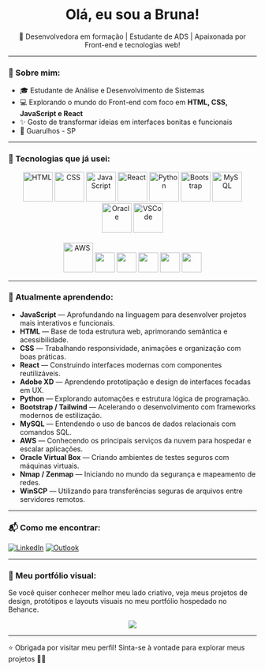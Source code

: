 <h1 align="center"> Olá, eu sou a Bruna!</h1>

<p align="center">
🚀 Desenvolvedora em formação | Estudante de ADS | Apaixonada por Front-end e tecnologias web!
</p>

---

### 🧠 Sobre mim:

- 🎓 Estudante de Análise e Desenvolvimento de Sistemas  
- 💻 Explorando o mundo do Front-end com foco em **HTML, CSS, JavaScript e React**  
- ✨ Gosto de transformar ideias em interfaces bonitas e funcionais  
- 📍 Guarulhos - SP

---

### 🚀 Tecnologias que já usei:

<div align="center">
  <!-- Linha 1 -->
  <img src="https://cdn.jsdelivr.net/gh/devicons/devicon/icons/html5/html5-original.svg" height="60" alt="HTML" />
  <img src="https://cdn.jsdelivr.net/gh/devicons/devicon/icons/css3/css3-original.svg" height="60" alt="CSS" />
  <img src="https://cdn.jsdelivr.net/gh/devicons/devicon/icons/javascript/javascript-original.svg" height="60" alt="JavaScript" />
  <img src="https://cdn.jsdelivr.net/gh/devicons/devicon/icons/react/react-original.svg" height="60" alt="React" />
  <img src="https://cdn.jsdelivr.net/gh/devicons/devicon/icons/python/python-original.svg" height="60" alt="Python" />
  <img src="https://cdn.jsdelivr.net/gh/devicons/devicon/icons/bootstrap/bootstrap-original.svg" height="60" alt="Bootstrap" />
  <img src="https://cdn.jsdelivr.net/gh/devicons/devicon/icons/mysql/mysql-original.svg" height="60" alt="MySQL" />
  <img src="https://cdn.jsdelivr.net/gh/devicons/devicon/icons/oracle/oracle-original.svg" height="60" alt="Oracle" />
  <img src="https://cdn.jsdelivr.net/gh/devicons/devicon/icons/vscode/vscode-original.svg" height="60" alt="VSCode" />
</div>

<br>

<div align="center">
  <!-- Linha 2 -->
  <img src="https://cdn.jsdelivr.net/gh/devicons/devicon/icons/amazonwebservices/amazonwebservices-original.svg" height="60" alt="AWS" />
  <img src="https://img.shields.io/badge/Adobe%20XD-470137?style=for-the-badge&logo=adobexd&logoColor=white" height="40" />
  <img src="https://img.shields.io/badge/Tailwind_CSS-38B2AC?style=for-the-badge&logo=tailwind-css&logoColor=white" height="40" />
  <img src="https://img.shields.io/badge/Nmap-004A80?style=for-the-badge&logo=nmap&logoColor=white" height="40" />
  <img src="https://img.shields.io/badge/Zenmap-34495E?style=for-the-badge&logo=security&logoColor=white" height="40" />
  <img src="https://img.shields.io/badge/WinSCP-0266C8?style=for-the-badge&logo=windows&logoColor=white" height="40" />
</div>

---

### 🌱 Atualmente aprendendo:

- **JavaScript** — Aprofundando na linguagem para desenvolver projetos mais interativos e funcionais.
- **HTML** — Base de toda estrutura web, aprimorando semântica e acessibilidade.
- **CSS** — Trabalhando responsividade, animações e organização com boas práticas.
- **React** — Construindo interfaces modernas com componentes reutilizáveis.
- **Adobe XD** — Aprendendo prototipação e design de interfaces focadas em UX.
- **Python** — Explorando automações e estrutura lógica de programação.
- **Bootstrap / Tailwind** — Acelerando o desenvolvimento com frameworks modernos de estilização.
- **MySQL** — Entendendo o uso de bancos de dados relacionais com comandos SQL.
- **AWS** — Conhecendo os principais serviços da nuvem para hospedar e escalar aplicações.
- **Oracle Virtual Box** — Criando ambientes de testes seguros com máquinas virtuais.
- **Nmap / Zenmap** — Iniciando no mundo da segurança e mapeamento de redes.
- **WinSCP** — Utilizando para transferências seguras de arquivos entre servidores remotos.

---

### 📬 Como me encontrar:

[![LinkedIn](https://img.shields.io/badge/-LinkedIn-0A66C2?style=for-the-badge&logo=linkedin&logoColor=white)](https://www.linkedin.com/in/bruna-coelho-82b316133/)
[![Outlook](https://img.shields.io/badge/-Outlook-0078D4?style=for-the-badge&logo=microsoftoutlook&logoColor=white)](mailto:coelho.bruna@outlook.com)

---

### 🎨 Meu portfólio visual:

Se você quiser conhecer melhor meu lado criativo, veja meus projetos de design, protótipos e layouts visuais no meu portfólio hospedado no Behance.

<p align="center">
  <a href="https://www.behance.net/brunacoelh1d89" target="_blank">
    <img src="https://img.shields.io/badge/-Acessar%20Portfólio%20no%20Behance-1769FF?style=for-the-badge&logo=behance&logoColor=white" />
  </a>
</p>

---

⭐️ Obrigada por visitar meu perfil! Sinta-se à vontade para explorar meus projetos 👩‍💻
